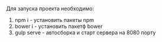Для запуска проекта необходимо:
1) npm i - установить пакеты npm
2) bower i - установить пакетф bower
3) gulp serve - автосборка и старт сервера на 8080 порту